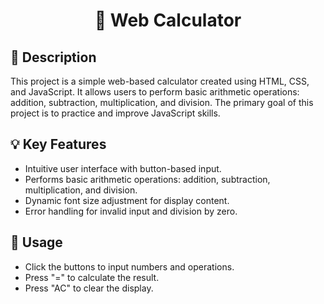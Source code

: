 <h1 align="center">🧮 Web Calculator</h1>

## 📌 Description
This project is a simple web-based calculator created using HTML, CSS, and JavaScript. It allows users to perform basic arithmetic operations: addition, subtraction, multiplication, and division. The primary goal of this project is to practice and improve JavaScript skills.

## 💡 Key Features
- Intuitive user interface with button-based input.
- Performs basic arithmetic operations: addition, subtraction, multiplication, and division.
- Dynamic font size adjustment for display content.
- Error handling for invalid input and division by zero.

## 🚀 Usage
- Click the buttons to input numbers and operations.
- Press "=" to calculate the result.
- Press "AC" to clear the display.
